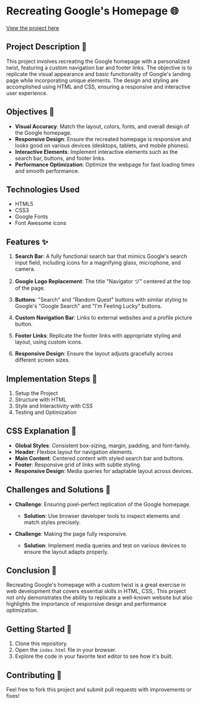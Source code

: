 <h1>Recreating Google's Homepage 🌐</h1>

<a href="https://hakubacode-google.netlify.app/">View the project here</a>

## Project Description 📝

This project involves recreating the Google homepage with a personalized twist, featuring a custom navigation bar and footer links. The objective is to replicate the visual appearance and basic functionality of Google's landing page while incorporating unique elements. The design and styling are accomplished using HTML and CSS, ensuring a responsive and interactive user experience.

## Objectives 🎯

- **Visual Accuracy**: Match the layout, colors, fonts, and overall design of the Google homepage.
- **Responsive Design**: Ensure the recreated homepage is responsive and looks good on various devices (desktops, tablets, and mobile phones).
- **Interactive Elements**: Implement interactive elements such as the search bar, buttons, and footer links.
- **Performance Optimization**: Optimize the webpage for fast loading times and smooth performance.

## Technologies Used 

- HTML5
- CSS3
- Google Fonts
- Font Awesome icons

## Features ✨

1. **Search Bar**: A fully functional search bar that mimics Google's search input field, including icons for a magnifying glass, microphone, and camera.

2. **Google Logo Replacement**: The title "Navigator ヅ" centered at the top of the page.

3. **Buttons**: "Search" and "Random Quest" buttons with similar styling to Google's "Google Search" and "I'm Feeling Lucky" buttons.

4. **Custom Navigation Bar**: Links to external websites and a profile picture button.

5. **Footer Links**: Replicate the footer links with appropriate styling and layout, using custom icons.

6. **Responsive Design**: Ensure the layout adjusts gracefully across different screen sizes.

## Implementation Steps 🔨

1. Setup the Project
2. Structure with HTML
3. Style and Interactivity with CSS
4. Testing and Optimization

## CSS Explanation 🎨

- **Global Styles**: Consistent box-sizing, margin, padding, and font-family.
- **Header**: Flexbox layout for navigation elements.
- **Main Content**: Centered content with styled search bar and buttons.
- **Footer**: Responsive grid of links with subtle styling.
- **Responsive Design**: Media queries for adaptable layout across devices.

## Challenges and Solutions 🧗

- **Challenge**: Ensuring pixel-perfect replication of the Google homepage.
  - **Solution**: Use browser developer tools to inspect elements and match styles precisely.

- **Challenge**: Making the page fully responsive.
  - **Solution**: Implement media queries and test on various devices to ensure the layout adapts properly.

## Conclusion 🏁

Recreating Google's homepage with a custom twist is a great exercise in web development that covers essential skills in HTML, CSS,. This project not only demonstrates the ability to replicate a well-known website but also highlights the importance of responsive design and performance optimization.

## Getting Started 🚀

1. Clone this repository.
2. Open the `index.html` file in your browser.
3. Explore the code in your favorite text editor to see how it's built.

## Contributing 🤝

Feel free to fork this project and submit pull requests with improvements or fixes!
